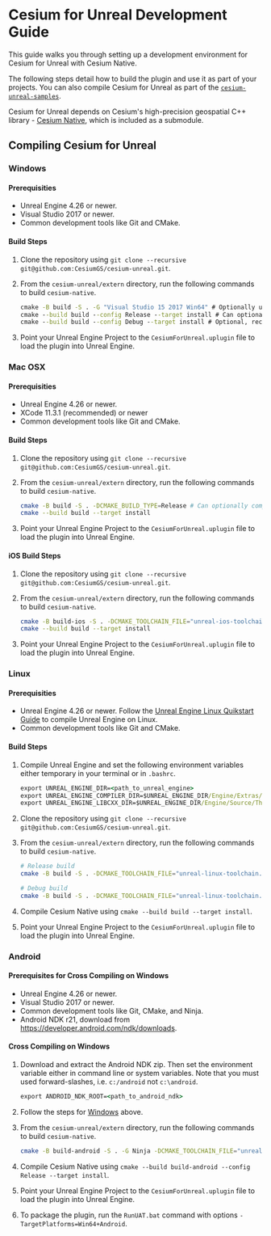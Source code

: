 # Cesium for Unreal Development Guide

This guide walks you through setting up a development environment for Cesium for Unreal with Cesium Native.

The following steps detail how to build the plugin and use it as part of your projects. You can also compile Cesium for Unreal as part of the [`cesium-unreal-samples`](https://github.com/CesiumGS/cesium-unreal-samples.git).

Cesium for Unreal depends on Cesium's high-precision geospatial C++ library - [Cesium Native](https://github.com/CesiumGS/cesium-native), which is included as a submodule.

## Compiling Cesium for Unreal

### Windows

#### Prerequisities

* Unreal Engine 4.26 or newer.
* Visual Studio 2017 or newer.
* Common development tools like Git and CMake.

#### Build Steps

1. Clone the repository using `git clone --recursive git@github.com:CesiumGS/cesium-unreal.git`.
2. From the `cesium-unreal/extern` directory, run the following commands to build `cesium-native`.

    ```cmd
    cmake -B build -S . -G "Visual Studio 15 2017 Win64" # Optionally use "Visual Studio 16 2019"
    cmake --build build --config Release --target install # Can optionally compile with --config RelWithDebInfo or MinSizeRel.
    cmake --build build --config Debug --target install # Optional, recommended for debugging
    ```

3. Point your Unreal Engine Project to the `CesiumForUnreal.uplugin` file to load the plugin into Unreal Engine.

### Mac OSX

#### Prerequisities

* Unreal Engine 4.26 or newer.
* XCode 11.3.1 (recommended) or newer
* Common development tools like Git and CMake.

#### Build Steps

1. Clone the repository using `git clone --recursive git@github.com:CesiumGS/cesium-unreal.git`.
2. From the `cesium-unreal/extern` directory, run the following commands to build `cesium-native`.

    ```bash
    cmake -B build -S . -DCMAKE_BUILD_TYPE=Release # Can optionally compile with RelWithDebInfo or MinSizeRel.
    cmake --build build --target install
    ```

3. Point your Unreal Engine Project to the `CesiumForUnreal.uplugin` file to load the plugin into Unreal Engine.

#### iOS Build Steps

1. Clone the repository using `git clone --recursive git@github.com:CesiumGS/cesium-unreal.git`.
2. From the `cesium-unreal/extern` directory, run the following commands to build `cesium-native`.

    ```bash
    cmake -B build-ios -S . -DCMAKE_TOOLCHAIN_FILE="unreal-ios-toolchain.cmake" -DPLATFORM=OS64 -DCMAKE_POSITION_INDEPENDENT_CODE=ON
    cmake --build build --target install
    ```

3. Point your Unreal Engine Project to the `CesiumForUnreal.uplugin` file to load the plugin into Unreal Engine.

### Linux

#### Prerequisities

* Unreal Engine 4.26 or newer. Follow the [Unreal Engine Linux Quikstart Guide](https://docs.unrealengine.com/en-US/SharingAndReleasing/Linux/BeginnerLinuxDeveloper/SettingUpAnUnrealWorkflow/index.html) to compile Unreal Engine on Linux.
* Common development tools like Git and CMake.

#### Build Steps

1. Compile Unreal Engine and set the following environment variables either temporary in your terminal or in `.bashrc`.

    ```cmd
    export UNREAL_ENGINE_DIR=<path_to_unreal_engine>
    export UNREAL_ENGINE_COMPILER_DIR=$UNREAL_ENGINE_DIR/Engine/Extras/ThirdPartyNotUE/SDKs/HostLinux/Linux_x64/v17_clang-10.0.1-centos7/x86_64-unknown-linux-gnu
    export UNREAL_ENGINE_LIBCXX_DIR=$UNREAL_ENGINE_DIR/Engine/Source/ThirdParty/Linux/LibCxx
    ```

2. Clone the repository using `git clone --recursive git@github.com:CesiumGS/cesium-unreal.git`.
3. From the `cesium-unreal/extern` directory, run the following commands to build `cesium-native`.

    ```bash
    # Release build
    cmake -B build -S . -DCMAKE_TOOLCHAIN_FILE="unreal-linux-toolchain.cmake" -DCMAKE_POSITION_INDEPENDENT_CODE=ON -DCMAKE_BUILD_TYPE=Release

    # Debug build
    cmake -B build -S . -DCMAKE_TOOLCHAIN_FILE="unreal-linux-toolchain.cmake" -DCMAKE_POSITION_INDEPENDENT_CODE=ON -DCMAKE_BUILD_TYPE=Debug
    ```

4. Compile Cesium Native using `cmake --build build --target install`.

5. Point your Unreal Engine Project to the `CesiumForUnreal.uplugin` file to load the plugin into Unreal Engine.

### Android

#### Prerequisites for Cross Compiling on Windows

* Unreal Engine 4.26 or newer.
* Visual Studio 2017 or newer.
* Common development tools like Git, CMake, and Ninja.
* Android NDK r21, download from https://developer.android.com/ndk/downloads.

#### Cross Compiling on Windows

1. Download and extract the Android NDK zip. Then set the environment variable either in command line or system variables. Note that you must used forward-slashes, i.e. `c:/android` not `c:\android`.
    ```cmd
    export ANDROID_NDK_ROOT=<path_to_android_ndk>
    ```

2. Follow the steps for [Windows](#windows) above.
3. From the `cesium-unreal/extern` directory, run the following commands to build `cesium-native`.

    ```bash
    cmake -B build-android -S . -G Ninja -DCMAKE_TOOLCHAIN_FILE="unreal-android-toolchain.cmake" -DCMAKE_POSITION_INDEPENDENT_CODE=ON -DCMAKE_BUILD_TYPE=Release # or Debug, RelWithDebInfo
    ```

4. Compile Cesium Native using `cmake --build build-android --config Release --target install`.

5. Point your Unreal Engine Project to the `CesiumForUnreal.uplugin` file to load the plugin into Unreal Engine.
6. To package the plugin, run the `RunUAT.bat` command with options `-TargetPlatforms=Win64+Android`.
